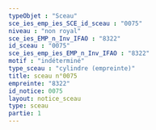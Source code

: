```yaml
---
typeObjet : "Sceau"
sce_ies_emp_ies_SCE_id_sceau : "0075"
niveau : "non royal"
sce_ies_EMP_n_Inv_IFAO : "8322"
id_sceau : "0075"
sce_ies_emp_ies_EMP_n_Inv_IFAO : "8322"
motif : "indéterminé"
type_sceau : "cylindre (empreinte)"
title: sceau n°0075
empreinte: "8322"
id_notice: 0075
layout: notice_sceau
type: sceau
partie: 1
---
```

